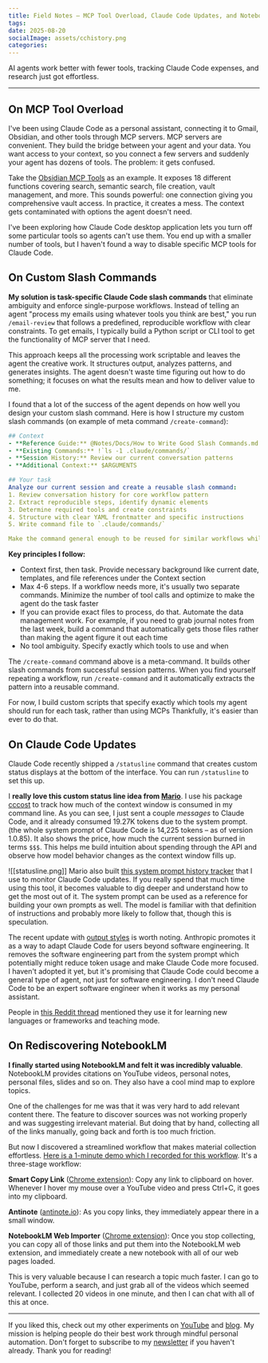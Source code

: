 ```yaml
---
title: Field Notes — MCP Tool Overload, Claude Code Updates, and NotebookLM
tags:
date: 2025-08-20
socialImage: assets/cchistory.png
categories:
---
```

AI agents work better with fewer tools, tracking Claude Code expenses, and research just got effortless. 

---

## On MCP Tool Overload

I've been using Claude Code as a personal assistant, connecting it to Gmail, Obsidian, and other tools through MCP servers. MCP servers are convenient. They build the bridge between your agent and your data. You want access to your context, so you connect a few servers and suddenly your agent has dozens of tools. The problem: it gets confused.

Take the [Obsidian MCP Tools](https://github.com/jacksteamdev/obsidian-mcp-tools) as an example. It exposes 18 different functions covering search, semantic search, file creation, vault management, and more. This sounds powerful: one connection giving you comprehensive vault access. In practice, it creates a mess. The context gets contaminated with options the agent doesn't need.

I've been exploring how Claude Code desktop application lets you turn off some particular tools so agents can't use them. You end up with a smaller number of tools, but I haven't found a way to disable specific MCP tools for Claude Code.

## On Custom Slash Commands

**My solution is task-specific Claude Code slash commands** that eliminate ambiguity and enforce single-purpose workflows. Instead of telling an agent "process my emails using whatever tools you think are best," you run `/email-review` that follows a predefined, reproducible workflow with clear constraints. To get emails, I typically build a Python script or CLI tool to get the functionality of MCP server that I need.

This approach keeps all the processing work scriptable and leaves the agent the creative work. It structures output, analyzes patterns, and generates insights. The agent doesn't waste time figuring out how to do something; it focuses on what the results mean and how to deliver value to me.

I found that a lot of the success of the agent depends on how well you design your custom slash command. Here is how I structure my custom slash commands (on example of meta command `/create-command`):

```yaml
## Context
- **Reference Guide:** @Notes/Docs/How to Write Good Slash Commands.md
- **Existing Commands:** !`ls -1 .claude/commands/`
- **Session History:** Review our current conversation patterns
- **Additional Context:** $ARGUMENTS

## Your task
Analyze our current session and create a reusable slash command:
1. Review conversation history for core workflow pattern
2. Extract reproducible steps, identify dynamic elements  
3. Determine required tools and create constraints
4. Structure with clear YAML frontmatter and specific instructions
5. Write command file to `.claude/commands/`

Make the command general enough to be reused for similar workflows while preserving the specific interaction pattern from our session.
```

**Key principles I follow:**

- Context first, then task. Provide necessary background like current date, templates, and file references under the Context section
- Max 4-6 steps. If a workflow needs more, it's usually two separate commands. Minimize the number of tool calls and optimize to make the agent do the task faster
- If you can provide exact files to process, do that. Automate the data management work. For example, if you need to grab journal notes from the last week, build a command that automatically gets those files rather than making the agent figure it out each time
- No tool ambiguity. Specify exactly which tools to use and when

The `/create-command` command above is a meta-command. It builds other slash commands from successful session patterns. When you find yourself repeating a workflow, run `/create-command` and it automatically extracts the pattern into a reusable command.

For now, I build custom scripts that specify exactly which tools my agent should run for each task, rather than using MCPs Thankfully, it's easier than ever to do that.

## On Claude Code Updates

Claude Code recently shipped a `/statusline` command that creates custom status displays at the bottom of the interface. You can run `/statusline` to set this up.

I **really love this custom status line idea from [Mario](https://mariozechner.at/)**. I use his package [cccost](https://github.com/badlogic/cccost) to track how much of the context window is consumed in my command line. As you can see, I just sent a couple _messages_ to Claude Code, and it already consumed 19.27K tokens due to the system prompt. (the whole system prompt of Claude Code is 14,225 tokens – as of version 1.0.85). It also shows the price, how much the current session burned in terms `$$$`. This helps me build intuition about spending through the API and observe how model behavior changes as the context window fills up.

![[statusline.png]]
Mario also built [this system prompt history tracker](https://cchistory.mariozechner.at/) that I use to monitor Claude Code updates. If you really spend that much time using this tool, it becomes valuable to dig deeper and understand how to get the most out of it. The system prompt can be used as a reference for building your own prompts as well. The model is familiar with that definition of instructions and probably more likely to follow that, though this is speculation.

The recent update with [output styles](https://docs.anthropic.com/en/docs/claude-code/output-styles) is worth noting. Anthropic promotes it as a way to adapt Claude Code for users beyond software engineering. It removes the software engineering part from the system prompt which potentially might reduce token usage and make Claude Code more focused. I haven't adopted it yet, but it's promising that Claude Code could become a general type of agent, not just for software engineering. I don't need Claude Code to be an expert software engineer when it works as my personal assistant.

People in [this Reddit thread](https://www.reddit.com/r/ClaudeAI/comments/1msvwm1/has_anyone_found_practical_use_cases_for_claudes/) mentioned they use it for learning new languages or frameworks and teaching mode.

## On Rediscovering NotebookLM

**I finally started using NotebookLM and felt it was incredibly valuable**. NotebookLM provides citations on YouTube videos, personal notes, personal files, slides and so on. They also have a cool mind map to explore topics.

One of the challenges for me was that it was very hard to add relevant content there. The feature to discover sources was not working properly and was suggesting irrelevant material. But doing that by hand, collecting all of the links manually, going back and forth is too much friction.

But now I discovered a streamlined workflow that makes material collection effortless. [Here is a 1-minute demo which I recorded for this workflow](https://youtu.be/DiSY-X8r5mE). It's a three-stage workflow:

**Smart Copy Link** ([Chrome extension](https://chromewebstore.google.com/detail/smart-copy-link/aekjcglbehfoooglfoafbgglhhpjgemf?hl=en)): Copy any link to clipboard on hover. Whenever I hover my mouse over a YouTube video and press Ctrl+C, it goes into my clipboard.

**Antinote** ([antinote.io](https://antinote.io/)): As you copy links, they immediately appear there in a small window.

**NotebookLM Web Importer** ([Chrome extension](https://chromewebstore.google.com/detail/notebooklm-web-importer/ijdefdijdmghafocfmmdojfghnpelnfn?hl=en)): Once you stop collecting, you can copy all of those links and put them into the NotebookLM web extension, and immediately create a new notebook with all of our web pages loaded.

This is very valuable because I can research a topic much faster. I can go to YouTube, perform a search, and just grab all of the videos which seemed relevant. I collected 20 videos in one minute, and then I can chat with all of this at once.

---

If you liked this, check out my other experiments on [YouTube](https://www.youtube.com/@artemxtech) and [blog](https://artemxtech.github.io/). My mission is helping people do their best work through mindful personal automation. Don't forget to subscribe to my [newsletter](http://artemxtech.substack.com/) if you haven't already. Thank you for reading!